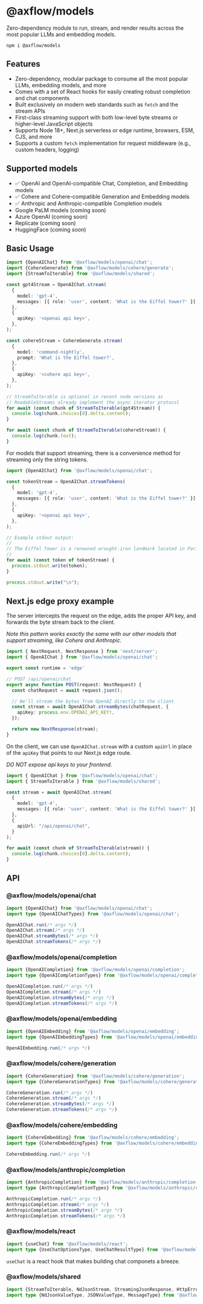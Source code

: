 # @axflow/models

Zero-dependency module to run, stream, and render results across the most popular LLMs and embedding models.

```
npm i @axflow/models
```

## Features

* Zero-dependency, modular package to consume all the most popular LLMs, embedding models, and more
* Comes with a set of React hooks for easily creating robust completion and chat components
* Built exclusively on modern web standards such as `fetch` and the stream APIs
* First-class streaming support with both low-level byte streams or higher-level JavaScript objects
* Supports Node 18+, Next.js serverless or edge runtime, browsers, ESM, CJS, and more
* Supports a custom `fetch` implementation for request middleware (e.g., custom headers, logging)

## Supported models

- ✅ OpenAI and OpenAI-compatible Chat, Completion, and Embedding models
- ✅ Cohere and Cohere-compatible Generation and Embedding models
- ✅ Anthropic and Anthropic-compatible Completion models
- Google PaLM models (coming soon)
- Azure OpenAI (coming soon)
- Replicate (coming soon)
- HuggingFace (coming soon)

## Basic Usage

```ts
import {OpenAIChat} from '@axflow/models/openai/chat';
import {CohereGenerate} from '@axflow/models/cohere/generate';
import {StreamToIterable} from '@axflow/models/shared';

const gpt4Stream = OpenAIChat.stream(
  {
    model: 'gpt-4',
    messages: [{ role: 'user', content: 'What is the Eiffel tower?' }],
  },
  {
    apiKey: '<openai api key>',
  },
);

const cohereStream = CohereGenerate.stream(
  {
    model: 'command-nightly',
    prompt: 'What is the Eiffel tower?',
  },
  {
    apiKey: '<cohere api key>',
  },
);

// StreamToIterable is optional in recent node versions as
// ReadableStreams already implement the async iterator protocol
for await (const chunk of StreamToIterable(gpt4Stream)) {
  console.log(chunk.choices[0].delta.content);
}

for await (const chunk of StreamToIterable(cohereStream)) {
  console.log(chunk.text);
}
```

For models that support streaming, there is a convenience method for streaming only the string tokens.

```ts
import {OpenAIChat} from '@axflow/models/openai/chat';

const tokenStream = OpenAIChat.streamTokens(
  {
    model: 'gpt-4',
    messages: [{ role: 'user', content: 'What is the Eiffel tower?' }],
  },
  {
    apiKey: '<openai api key>',
  },
);

// Example stdout output:
//
// The Eiffel Tower is a renowned wrought-iron landmark located in Paris, France, known globally as a symbol of romance and elegance.
//
for await (const token of tokenStream) {
  process.stdout.write(token);
}

process.stdout.write("\n");
```

## Next.js edge proxy example

The server intercepts the request on the edge, adds the proper API key, and forwards the byte stream back to the client.

*Note this pattern works exactly the same with our other models that support streaming, like Cohere and Anthropic.*

```ts
import { NextRequest, NextResponse } from 'next/server';
import { OpenAIChat } from '@axflow/models/openai/chat';

export const runtime = 'edge'

// POST /api/openai/chat
export async function POST(request: NextRequest) {
  const chatRequest = await request.json();

  // We'll stream the bytes from OpenAI directly to the client
  const stream = await OpenAIChat.streamBytes(chatRequest, {
    apiKey: process.env.OPENAI_API_KEY!,
  });

  return new NextResponse(stream);
}
```

On the client, we can use `OpenAIChat.stream` with a custom `apiUrl` in place of the `apiKey` that points to our Next.js edge route.

*DO NOT expose api keys to your frontend.*

```ts
import { OpenAIChat } from '@axflow/models/openai/chat';
import { StreamToIterable } from '@axflow/models/shared';

const stream = await OpenAIChat.stream(
  {
    model: 'gpt-4',
    messages: [{ role: 'user', content: 'What is the Eiffel tower?' }],
  },
  {
    apiUrl: "/api/openai/chat",
  }
);

for await (const chunk of StreamToIterable(stream)) {
  console.log(chunk.choices[0].delta.content);
}
```

## API

### @axflow/models/openai/chat

```ts
import {OpenAIChat} from '@axflow/models/openai/chat';
import type {OpenAIChatTypes} from '@axflow/models/openai/chat';

OpenAIChat.run(/* args */)
OpenAIChat.stream(/* args */)
OpenAIChat.streamBytes(/* args */)
OpenAIChat.streamTokens(/* args */)
```

### @axflow/models/openai/completion

```ts
import {OpenAICompletion} from '@axflow/models/openai/completion';
import type {OpenAICompletionTypes} from '@axflow/models/openai/completion';

OpenAICompletion.run(/* args */)
OpenAICompletion.stream(/* args */)
OpenAICompletion.streamBytes(/* args */)
OpenAICompletion.streamTokens(/* args */)
```

### @axflow/models/openai/embedding

```ts
import {OpenAIEmbedding} from '@axflow/models/openai/embedding';
import type {OpenAIEmbeddingTypes} from '@axflow/models/openai/embedding';

OpenAIEmbedding.run(/* args */)
```

### @axflow/models/cohere/generation

```ts
import {CohereGeneration} from '@axflow/models/cohere/generation';
import type {CohereGenerationTypes} from '@axflow/models/cohere/generation';

CohereGeneration.run(/* args */)
CohereGeneration.stream(/* args */)
CohereGeneration.streamBytes(/* args */)
CohereGeneration.streamTokens(/* args */)
```

### @axflow/models/cohere/embedding

```ts
import {CohereEmbedding} from '@axflow/models/cohere/embedding';
import type {CohereEmbeddingTypes} from '@axflow/models/cohere/embedding';

CohereEmbedding.run(/* args */)
```

### @axflow/models/anthropic/completion

```ts
import {AnthropicCompletion} from '@axflow/models/anthropic/completion';
import type {AnthropicCompletionTypes} from '@axflow/models/anthropic/completion';

AnthropicCompletion.run(/* args */)
AnthropicCompletion.stream(/* args */)
AnthropicCompletion.streamBytes(/* args */)
AnthropicCompletion.streamTokens(/* args */)
```

### @axflow/models/react

```ts
import {useChat} from '@axflow/models/react';
import type {UseChatOptionsType, UseChatResultType} from '@axflow/models/shared';
```

`useChat` is a react hook that makes building chat componets a breeze.

### @axflow/models/shared

```ts
import {StreamToIterable, NdJsonStream, StreamingJsonResponse, HttpError, isHttpError} from '@axflow/models/shared';
import type {NdJsonValueType, JSONValueType, MessageType} from '@axflow/models/shared';
```
